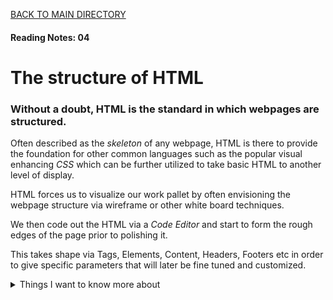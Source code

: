 [BACK TO MAIN DIRECTORY](../README.md)

#### Reading Notes: 04

# The structure of HTML

### Without a doubt, HTML is the standard in which webpages are structured.

Often described as the *skeleton* of any webpage, HTML is there to provide the foundation for other common languages such as the popular visual enhancing *CSS* which can be further utilized to take basic HTML to another level of display.

HTML forces us to visualize our work pallet by often envisioning the webpage structure via wireframe or other white board techniques.

We then code out the HTML via a *Code Editor* and start to form the rough edges of the page prior to polishing it.

This takes shape via Tags, Elements, Content, Headers, Footers etc in order to give specific parameters that will later be fine tuned and customized.





<details>
<summary>Things I want to know more about</summary>

Begin writing here...
  
</details>